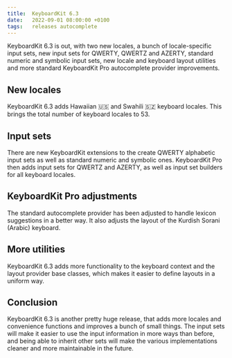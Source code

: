 ```yaml
---
title:  KeyboardKit 6.3
date:   2022-09-01 08:00:00 +0100
tags:   releases autocomplete
---
```


KeyboardKit 6.3 is out, with two new locales, a bunch of locale-specific input sets, new input sets for QWERTY, QWERTZ and AZERTY, standard numeric and symbolic input sets, new locale and keyboard layout utilities and more standard KeyboardKit Pro autocomplete provider improvements.


## New locales

KeyboardKit 6.3 adds Hawaiian 🇺🇸 and Swahili 🇸🇿 keyboard locales. This brings the total number of keyboard locales to 53.


## Input sets

There are new KeyboardKit extensions to the create QWERTY alphabetic input sets as well as standard numeric and symbolic ones. KeyboardKit Pro then adds input sets for QWERTZ and AZERTY, as well as input set builders for all keyboard locales.


## KeyboardKit Pro adjustments

The standard autocomplete provider has been adjusted to handle lexicon suggestions in a better way. It also adjusts the layout of the Kurdish Sorani (Arabic) keyboard.


## More utilities

KeyboardKit 6.3 adds more functionality to the keyboard context and the layout provider base classes, which makes it easier to define layouts in a uniform way.


## Conclusion

KeyboardKit 6.3 is another pretty huge release, that adds more locales and convenience functions and improves a bunch of small things. The input sets will make it easier to use the input information in more ways than before, and being able to inherit other sets will make the various implementations cleaner and more maintainable in the future.